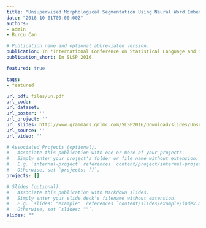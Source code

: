 ```yaml
---
title: "Unsupervised Morphological Segmentation Using Neural Word Embeddings"
date: "2016-10-01T00:00:00Z"
authors:
- admin
- Burcu Can

# Publication name and optional abbreviated version.
publication: In *International Conference on Statistical Language and Speech Processing*
publication_short: In SLSP 2016

featured: true

tags:
- featured

url_pdf: files/un.pdf
url_code: 
url_dataset: 
url_poster: ''
url_project: ''
url_slides: http://www.grammars.grlmc.com/SLSP2016/Download/slides/Unsupervised%20Morphological%20Segmentation%20Using%20Neural%20Word%20Embeddings.pdf
url_source: ''
url_video: ''

# Associated Projects (optional).
#   Associate this publication with one or more of your projects.
#   Simply enter your project's folder or file name without extension.
#   E.g. `internal-project` references `content/project/internal-project/index.md`.
#   Otherwise, set `projects: []`.
projects: []

# Slides (optional).
#   Associate this publication with Markdown slides.
#   Simply enter your slide deck's filename without extension.
#   E.g. `slides: "example"` references `content/slides/example/index.md`.
#   Otherwise, set `slides: ""`.
slides: ""
---
```

